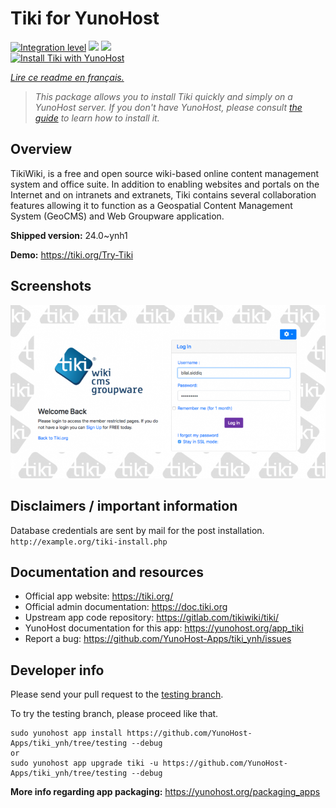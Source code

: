 <!--
N.B.: This README was automatically generated by https://github.com/YunoHost/apps/tree/master/tools/README-generator
It shall NOT be edited by hand.
-->

# Tiki for YunoHost

[![Integration level](https://dash.yunohost.org/integration/tiki.svg)](https://dash.yunohost.org/appci/app/tiki) ![](https://ci-apps.yunohost.org/ci/badges/tiki.status.svg) ![](https://ci-apps.yunohost.org/ci/badges/tiki.maintain.svg)  
[![Install Tiki with YunoHost](https://install-app.yunohost.org/install-with-yunohost.svg)](https://install-app.yunohost.org/?app=tiki)

*[Lire ce readme en français.](./README_fr.md)*

> *This package allows you to install Tiki quickly and simply on a YunoHost server.
If you don't have YunoHost, please consult [the guide](https://yunohost.org/#/install) to learn how to install it.*

## Overview

TikiWiki, is a free and open source wiki-based online content management system and office suite. In addition to enabling websites and portals on the Internet and on intranets and extranets, Tiki contains several collaboration features allowing it to function as a Geospatial Content Management System (GeoCMS) and Web Groupware application.

**Shipped version:** 24.0~ynh1

**Demo:** https://tiki.org/Try-Tiki

## Screenshots

![](./doc/screenshots/Screenshot.png)

## Disclaimers / important information

Database credentials are sent by mail for the post installation. `http://example.org/tiki-install.php`
## Documentation and resources

* Official app website: https://tiki.org/
* Official admin documentation: https://doc.tiki.org
* Upstream app code repository: https://gitlab.com/tikiwiki/tiki/
* YunoHost documentation for this app: https://yunohost.org/app_tiki
* Report a bug: https://github.com/YunoHost-Apps/tiki_ynh/issues

## Developer info

Please send your pull request to the [testing branch](https://github.com/YunoHost-Apps/tiki_ynh/tree/testing).

To try the testing branch, please proceed like that.
```
sudo yunohost app install https://github.com/YunoHost-Apps/tiki_ynh/tree/testing --debug
or
sudo yunohost app upgrade tiki -u https://github.com/YunoHost-Apps/tiki_ynh/tree/testing --debug
```

**More info regarding app packaging:** https://yunohost.org/packaging_apps